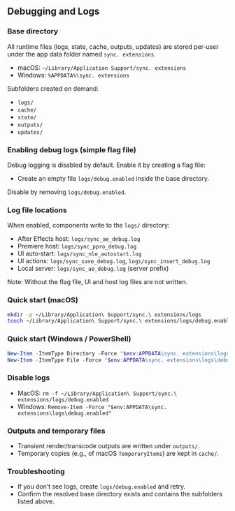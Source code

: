 ## Debugging and Logs

### Base directory
All runtime files (logs, state, cache, outputs, updates) are stored per‑user under the app data folder named `sync. extensions`.

- macOS: `~/Library/Application Support/sync. extensions`
- Windows: `%APPDATA%\sync. extensions`

Subfolders created on demand:
- `logs/`
- `cache/`
- `state/`
- `outputs/`
- `updates/`

### Enabling debug logs (simple flag file)
Debug logging is disabled by default. Enable it by creating a flag file:

- Create an empty file `logs/debug.enabled` inside the base directory.

Disable by removing `logs/debug.enabled`.

### Log file locations
When enabled, components write to the `logs/` directory:
- After Effects host: `logs/sync_ae_debug.log`
- Premiere host: `logs/sync_ppro_debug.log`
- UI auto‑start: `logs/sync_nle_autostart.log`
- UI actions: `logs/sync_save_debug.log`, `logs/sync_insert_debug.log`
- Local server: `logs/sync_ae_debug.log` (server prefix)

Note: Without the flag file, UI and host log files are not written.

### Quick start (macOS)
```bash
mkdir -p ~/Library/Application\ Support/sync.\ extensions/logs
touch ~/Library/Application\ Support/sync.\ extensions/logs/debug.enabled
```

### Quick start (Windows / PowerShell)
```powershell
New-Item -ItemType Directory -Force "$env:APPDATA\sync. extensions\logs" | Out-Null
New-Item -ItemType File -Force "$env:APPDATA\sync. extensions\logs\debug.enabled" | Out-Null
```
### Disable logs
- MacOS: `rm -f ~/Library/Application\ Support/sync.\ extensions/logs/debug.enabled`
- Windows: `Remove-Item -Force "$env:APPDATA\sync. extensions\logs\debug.enabled"`

### Outputs and temporary files
- Transient render/transcode outputs are written under `outputs/`.
- Temporary copies (e.g., of macOS `TemporaryItems`) are kept in `cache/`.

### Troubleshooting
- If you don’t see logs, create `logs/debug.enabled` and retry.
- Confirm the resolved base directory exists and contains the subfolders listed above.


